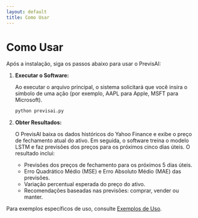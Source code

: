 ```yaml
---
layout: default
title: Como Usar
---
```


# Como Usar

Após a instalação, siga os passos abaixo para usar o PrevisAI:

1. **Executar o Software:**

    Ao executar o arquivo principal, o sistema solicitará que você insira o símbolo de uma ação (por exemplo, AAPL para Apple, MSFT para Microsoft).

    ```bash
    python previsai.py
    ```

2. **Obter Resultados:**

    O PrevisAI baixa os dados históricos do Yahoo Finance e exibe o preço de fechamento atual do ativo. Em seguida, o software treina o modelo LSTM e faz previsões dos preços para os próximos cinco dias úteis. O resultado inclui:

    - Previsões dos preços de fechamento para os próximos 5 dias úteis.
    - Erro Quadrático Médio (MSE) e Erro Absoluto Médio (MAE) das previsões.
    - Variação percentual esperada do preço do ativo.
    - Recomendações baseadas nas previsões: comprar, vender ou manter.

Para exemplos específicos de uso, consulte [Exemplos de Uso](exemplos.md).
